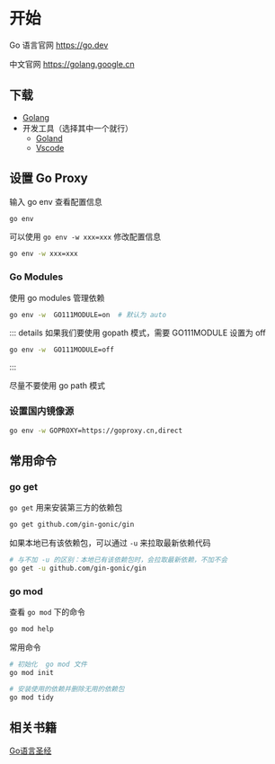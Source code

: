 # 开始

Go 语言官网 https://go.dev

中文官网  https://golang.google.cn
## 下载
* [Golang](https://golang.google.cn/dl/)
* 开发工具（选择其中一个就行）
  * [Goland](https://www.jetbrains.com/go/) 
  * [Vscode](https://code.visualstudio.com/)

## 设置 Go Proxy

输入 go env 查看配置信息

```bash
go env
```

可以使用 `go env -w xxx=xxx` 修改配置信息

```bash
go env -w xxx=xxx
```
### Go Modules

使用 go modules 管理依赖

```bash
go env -w  GO111MODULE=on  # 默认为 auto
```

::: details 如果我们要使用 gopath 模式，需要 GO111MODULE 设置为 off 
``` bash
go env -w  GO111MODULE=off
```
:::

尽量不要使用 go path 模式

### 设置国内镜像源

```bash
go env -w GOPROXY=https://goproxy.cn,direct
```
## 常用命令
### go get
`go get` 用来安装第三方的依赖包
```bash
go get github.com/gin-gonic/gin
```
如果本地已有该依赖包，可以通过 `-u` 来拉取最新依赖代码
```bash
# 与不加 -u 的区别：本地已有该依赖包时，会拉取最新依赖，不加不会
go get -u github.com/gin-gonic/gin
```
### go mod
查看 `go mod` 下的命令
```bash
go mod help
```
常用命令
```bash
# 初始化  go mod 文件
go mod init

# 安装使用的依赖并删除无用的依赖包
go mod tidy
```
## 相关书籍

[Go语言圣经](https://gopl-zh.github.io)

